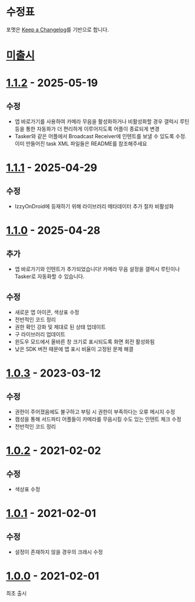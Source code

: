 # 수정표

포멧은 [Keep a Changelog][keep-a-changelog]를 기반으로 합니다.

[keep-a-changelog]: https://keepachangelog.com/en/1.0.0/

# [미출시]

[미출시]: https://github.com/ericswpark/camsung/compare/1.1.2..HEAD

# [1.1.2] - 2025-05-19

## 수정

- 앱 바로가기를 사용하여 카메라 무음을 활성화하거나 비활성화할 경우 갤럭시 루틴 등을 통한 자동화가 더 편리하게 이루어지도록 어플이 종료되게 변경
- Tasker와 같은 어플에서 Broadcast Receiver에 인텐트를 보낼 수 있도록 수정. 이미 만들어진 task XML 파일들은 README를 참조해주세요

[1.1.2]: https://github.com/ericswpark/camsung/compare/1.1.1...1.1.2

# [1.1.1] - 2025-04-29

## 수정

- IzzyOnDroid에 등재하기 위해 라이브러리 메타데이터 추가 절차 비활성화

[1.1.1]: https://github.com/ericswpark/camsung/compare/1.1.0...1.1.1

# [1.1.0] - 2025-04-28

## 추가

- 앱 바로가기와 인텐트가 추가되었습니다! 카메라 무음 설정을 갤럭시 루틴이나 Tasker로 자동화할 수 있습니다.

## 수정

- 새로운 앱 아이콘, 색상표 수정
- 전반적인 코드 정리
- 권한 확인 강화 및 제대로 된 상태 업데이트
- 구 라이브러리 업데이트
- 윈도우 모드에서 올바른 창 크기로 표시되도록 화면 회전 활성화됨
- 낮은 SDK 버전 때문에 앱 표시 비율이 고정된 문제 해결

[1.1.0]: https://github.com/ericswpark/camsung/compare/1.0.3...1.1.0

# [1.0.3] - 2023-03-12

## 수정

- 권한이 주어졌음에도 불구하고 부팅 시 권한이 부족하다는 오류 메시지 수정
- 캠성을 통해 서드파티 어플들이 카메라를 무음시킬 수도 있는 인텐트 체크 수정
- 전반적인 코드 정리

# [1.0.2] - 2021-02-02

## 수정

- 색상표 수정

# [1.0.1] - 2021-02-01

## 수정

- 설정이 존재하지 않을 경우의 크래시 수정

# [1.0.0] - 2021-02-01

최초 출시

[1.0.3]: https://github.com/ericswpark/camsung/compare/1.0.2...1.0.3
[1.0.2]: https://github.com/ericswpark/camsung/compare/1.0.1...1.0.2
[1.0.1]: https://github.com/ericswpark/camsung/compare/1.0.0...1.0.1
[1.0.0]: https://github.com/ericswpark/camsung/compare/509b2f1e5b6dbbee4b2436d20d0b61c04de728bc...1.0.0
